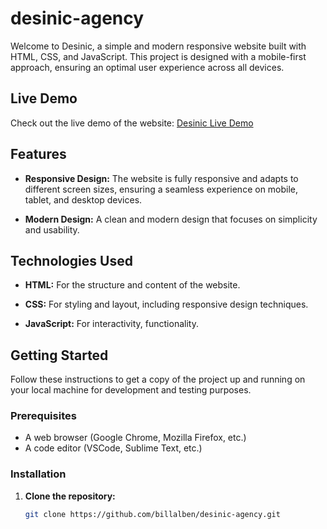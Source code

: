 # desinic-agency

Welcome to Desinic, a simple and modern responsive website built with HTML, CSS, and JavaScript. This project is designed with a mobile-first approach, ensuring an optimal user experience across all devices.

## Live Demo

Check out the live demo of the website: [Desinic Live Demo](https://billalben.github.io/desinic-agency/)

## Features

- **Responsive Design:** The website is fully responsive and adapts to different screen sizes, ensuring a seamless experience on mobile, tablet, and desktop devices.

- **Modern Design:** A clean and modern design that focuses on simplicity and usability.

## Technologies Used

- **HTML:** For the structure and content of the website.

- **CSS:** For styling and layout, including responsive design techniques.

- **JavaScript:** For interactivity, functionality.

## Getting Started

Follow these instructions to get a copy of the project up and running on your local machine for development and testing purposes.

### Prerequisites

- A web browser (Google Chrome, Mozilla Firefox, etc.)
- A code editor (VSCode, Sublime Text, etc.)

### Installation

1. **Clone the repository:**

   ```sh
   git clone https://github.com/billalben/desinic-agency.git
